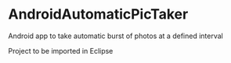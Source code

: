 AndroidAutomaticPicTaker
========================

Android app to take automatic burst of photos at a defined interval

Project to be imported in Eclipse
